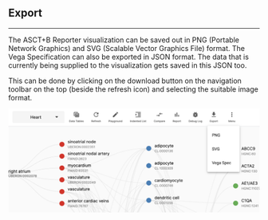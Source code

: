 ## Export
---

The ASCT+B Reporter visualization can be saved out in PNG (Portable Network Graphics) and SVG (Scalable Vector Graphics File) format. The Vega Specification can also be exported in JSON format. The data that is currently being supplied to the visualization gets saved in this JSON too.

This can be done by clicking on the download button on the navigation toolbar on the top (beside the refresh icon) and selecting the suitable image format.

<img src="assets/docs/export/export.png" alt="Export" class="md-img p-2 w-75">
   <br>
   <br>
